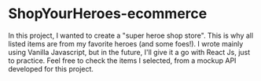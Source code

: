 # ShopYourHeroes-ecommerce

In this project, I wanted to create a "super heroe shop store". This is why all listed items are from my favorite heroes (and some foes!). I wrote mainly using Vanilla Javascript, but in the future, I'll give it a go with React Js, just to practice. Feel free to check the items I selected, from a mockup API developed for this project.
